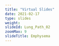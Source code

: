 ```yaml
---
title: "Virtual Slides"
date: 2021-02-17
type: slides
weight:
slideId: Lung_Path_02
zoomMax: 9
slideTitle: Emphysema
---
```

